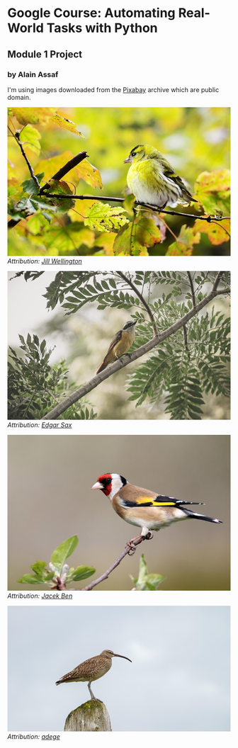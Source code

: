# Google Course: Automating Real-World Tasks with Python
## Module 1 Project
### by Alain Assaf

I'm using images downloaded from the [Pixabay](https://pixabay.com) archive which are public domain.

![Image](data/2025-02-02-09-44-52.jpg)
*Attribution: [Jill Wellington](https://pixabay.com/users/JillWellington-334088)*

![Image](data/2025-02-02-09-45-08.jpg)
*Attribution: [Edgar Sax](https://pixabay.com/users/EdgarSax-22901283)*

![Image](data/2025-02-02-09-45-16.jpg)
*Attribution: [Jacek Ben](https://pixabay.com/users/JacekBen-12984472)*

![Image](data/2025-02-02-09-45-23.jpg)
*Attribution: [adege](https://pixabay.com/users/adege-4994132)*